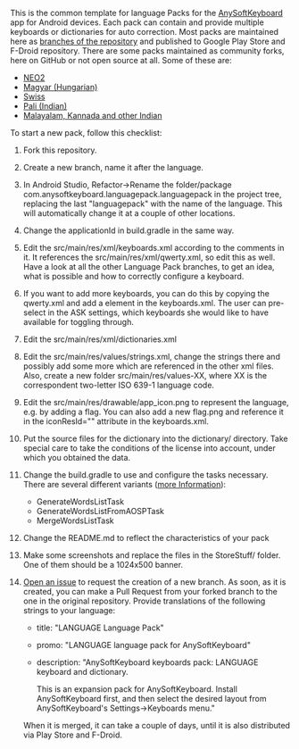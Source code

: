 This is the common template for language Packs for the [AnySoftKeyboard](https://github.com/AnySoftKeyboard/AnySoftKeyboard) app for Android devices.
Each pack can contain and provide multiple keyboards or dictionaries for auto correction.
Most packs are maintained here as [branches of the repository](https://github.com/AnySoftKeyboard/LanguagePack/branches) and published to Google Play Store and F-Droid repository. There are some packs maintained as community forks, here on GitHub or not open source at all. Some of these are:
* [NEO2](https://github.com/kertase/neo_anysoftkeyboard)
* [Magyar (Hungarian)](https://github.com/rhornig/anysoftkeyboard-hungarian)
* [Swiss](https://play.google.com/store/apps/details?id=ch.masshardt.anysoftkeyboard.swisslanguagepack)
* [Pali (Indian)](https://github.com/yuttadhammo/ask-pali-keyboard)
* [Malayalam, Kannada and other Indian](https://sriandroid.wordpress.com/)

To start a new pack, follow this checklist:
1. Fork this repository.
2. Create a new branch, name it after the language.
3. In Android Studio, Refactor->Rename the folder/package com.anysoftkeyboard.languagepack.languagepack in the project tree, replacing the last "languagepack" with the name of the language. This will automatically change it at a couple of other locations.
4. Change the applicationId in build.gradle in the same way.
5. Edit the src/main/res/xml/keyboards.xml according to the comments in it. It references the src/main/res/xml/qwerty.xml, so edit this as well. Have a look at all the other Language Pack branches, to get an idea, what is possible and how to correctly configure a keyboard.
6. If you want to add more keyboards, you can do this by copying the qwerty.xml and add a <keyboard> element in the keyboards.xml. The user can pre-select in the ASK settings, which keyboards she would like to have available for toggling through.
7. Edit the src/main/res/xml/dictionaries.xml
8. Edit the src/main/res/values/strings.xml, change the strings there and possibly add some more which are referenced in the other xml files. Also, create a new folder src/main/res/values-XX, where XX is the correspondent two-letter ISO 639-1 language code.
9. Edit the src/main/res/drawable/app_icon.png to represent the language, e.g. by adding a flag. You can also add a new flag.png and reference it in the iconResId="" attribute in the keyboards.xml.
10. Put the source files for the dictionary into the dictionary/ directory. Take special care to take the conditions of the license into account, under which you obtained the data.
11. Change the build.gradle to use and configure the tasks necessary. There are several different variants ([more Information](https://github.com/AnySoftKeyboard/AnySoftKeyboardTools/blob/master/README.md)):
    * GenerateWordsListTask
    * GenerateWordsListFromAOSPTask
    * MergeWordsListTask
12. Change the README.md to reflect the characteristics of your pack
13. Make some screenshots and replace the files in the StoreStuff/ folder. One of them should be a 1024x500 banner.
14. [Open an issue](https://github.com/AnySoftKeyboard/LanguagePack/issues/new) to request the creation of a new branch. As soon, as it is created, you can make a Pull Request from your forked branch to the one in the original repository. Provide translations of the following strings to your language:
    * title: "LANGUAGE Language Pack"
    * promo: "LANGUAGE language pack for AnySoftKeyboard"
    * description: "AnySoftKeyboard keyboards pack:
      LANGUAGE keyboard and dictionary.

      This is an expansion pack for AnySoftKeyboard.
      Install AnySoftKeyboard first, and then select the desired layout from AnySoftKeyboard's Settings->Keyboards menu."

    When it is merged, it can take a couple of days, until it is also distributed via Play Store and F-Droid.